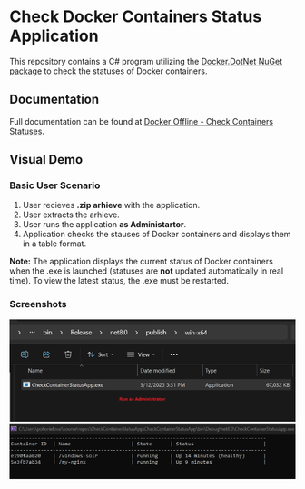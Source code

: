 # Check Docker Containers Status Application
This repository contains a C# program utilizing the [Docker.DotNet NuGet package](https://www.nuget.org/packages/Docker.DotNet) to check the statuses of Docker containers.

## Documentation
Full documentation can be found at [Docker Offline - Check Containers Statuses](https://reedelsevier-my.sharepoint.com/:w:/r/personal/osypovay_science_regn_net/Documents/Documents/Elsevier/JPOC/Docker%20offline/Docker%20Offline.docx?d=wb2b34869ca2a4b4f83e389fbb32a95df&csf=1&web=1&e=OwyuY7&nav=eyJoIjoiMjEzMzM3OTIwNSJ9).

## Visual Demo
### Basic User Scenario
1. User recieves **.zip arhieve** with the application.
2. User extracts the arhieve.
3. User runs the application **as Administartor**.
4. Application checks the stauses of Docker containers and displays them in a table format.

**Note:** The application displays the current status of Docker containers when the .exe is launched (statuses are **not** updated automatically in real time). To view the latest status, the .exe must be restarted.

### Screenshots
![](./screenshots/demo-0.png)
![](./screenshots/demo-1.png)
